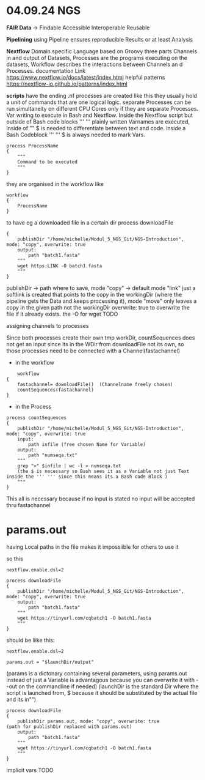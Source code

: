 # 04.09.24  NGS

**FAIR Data** -> Findable Accessible Interoperable Reusable

**Pipelining** using Pipeline ensures reproducible Results or at least Analysis 

**Nextflow** Domain specific Language based on Groovy three parts Channels in and output of Datasets, Processes are the programs executing on the datasets,  Workflow describes the interactions between Channels an d Processes. 
documentation Link https://www.nextflow.io/docs/latest/index.html
helpful patterns https://nextflow-io.github.io/patterns/index.html

**scripts** have the ending .nf 
processes are created like this they usually hold a unit of commands that are one logical logic. separate Processes can be run simultaneity on different CPU Cores only if they are separate Processes.
Var writing to execute in Bash and Nextflow. Inside the Nextflow script but outside of Bash code blocks ''' ''' plainly written Varnames are executed, inside of "" $ is needed to differentiate between text and code. inside a Bash Codeblock ''' ''' $ is always needed to mark Vars.

```
process ProcessName 
{
	"""
	Command to be executed 
	"""
}
```
they are organised in the workflow like
```
workflow
{
	ProcessName
}
```
to have eg a downloaded file in a certain dir
process downloadFile 
```
{
	publishDir "/home/michelle/Modul_5_NGS_Git/NGS-Introduction", mode: "copy", overwrite: true
	output:
		path "batch1.fasta"
	"""
	wget https:LINK -O batch1.fasta
	"""
}
```
publishDir -> path where to save, 
mode "copy" -> default mode "link" just a softlink is created that points to the copy in the workingDir (where the pipeline gets the Data and keeps processing it), mode "move" only leaves a copy in the given path not the workingDir
overwrite: true to overwrite the file if it already exists.
the -O for wget TODO

assigning channels to processes 

Since both processes create their own tmp workDir, countSequences does not get an input since its in the WDir from downloadFile not its own, so those processes need to be connected with a Channel(fastachannel)

* in the workflow
```
	workflow
{
	fastachannel= downloadFile()  (Channelname freely chosen)
	countSequences(fastachannel)
}
```
* in the Process
```
process countSequences
{
	publishDir "/home/michelle/Modul_5_NGS_Git/NGS-Introduction", mode: "copy", overwrite: true
	input:
		path infile (free chosen Name for Variable)
	output:
		path "numseqa.txt"
	"""
	grep ">" $infile | wc -l > numseqa.txt 
	(the $ is necessary so Bash sees it as a Variable not just Text inside the ''' ''' since this means its a Bash code Block )
	"""
}
```
This all is necessary because if no input is stated no input will be accepted thru fastachannel

# params.out
having Local paths in the file makes it impossiible for others to use it

so this 
```
nextflow.enable.dsl=2

process downloadFile 
{
	publishDir "/home/michelle/Modul_5_NGS_Git/NGS-Introduction", mode: "copy", overwrite: true
	output:
		path "batch1.fasta"
	"""
	wget https://tinyurl.com/cqbatch1 -O batch1.fasta
	"""
}
```
should be liike this:
```
nextflow.enable.dsl=2

params.out = "$launchDir/output" 
```
(params is a dictonary containing several parameters, using params.out instead of just a Variable is advantagous because you can overwrite it with --out on the commandline if needed)
(launchDir is the standard Dir where the script is launched from, $ because it should be substituted by the actual file and its in"")
```
process downloadFile 
{
	publishDir params.out, mode: "copy", overwrite: true
(path for publishDir replaced with params.out)
	output:
		path "batch1.fasta"
	"""
	wget https://tinyurl.com/cqbatch1 -O batch1.fasta
	"""
}
```
implicit vars TODO